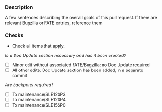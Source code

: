 ### Description
A few sentences describing the overall goals of this pull request.
If there are relevant Bugzilla or FATE entries, reference them.

### Checks
* Check all items that apply.

*Is a Doc Update section necessary and has it been created?*

- [ ] Minor edit without associated FATE/Bugzilla: no Doc Update required
- [ ] All other edits: Doc Update section has been added, in a separate commit

*Are backports required?*

- [ ] To maintenance/SLE12SP3
- [ ] To maintenance/SLE12SP4
- [ ] To maintenance/SLE15SP0
